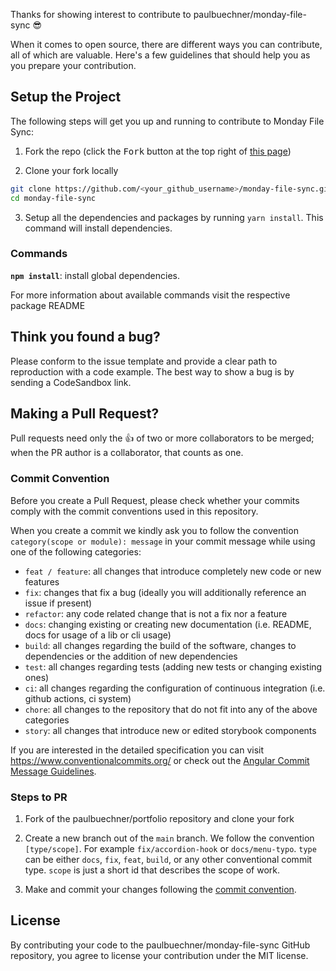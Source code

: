 Thanks for showing interest to contribute to paulbuechner/monday-file-sync 😎

When it comes to open source, there are different ways you can contribute, all
of which are valuable. Here's a few guidelines that should help you as you
prepare your contribution.

## Setup the Project

The following steps will get you up and running to contribute to Monday File Sync:

1. Fork the repo (click the <kbd>Fork</kbd> button at the top right of
   [this page](https://github.com/paulbuechner/monday-file-sync))

2. Clone your fork locally

```sh
git clone https://github.com/<your_github_username>/monday-file-sync.git
cd monday-file-sync
```

3. Setup all the dependencies and packages by running `yarn install`. This command will install dependencies.

### Commands

**`npm install`**: install global dependencies.

For more information about available commands visit the respective package README

## Think you found a bug?

Please conform to the issue template and provide a clear path to reproduction with a code example. The best way to show a bug is by sending a CodeSandbox link.

## Making a Pull Request?

Pull requests need only the :+1: of two or more collaborators to be merged; when the PR author is a collaborator, that counts as one.

### Commit Convention

Before you create a Pull Request, please check whether your commits comply with the commit conventions used in this repository.

When you create a commit we kindly ask you to follow the convention
`category(scope or module): message` in your commit message while using one of
the following categories:

- `feat / feature`: all changes that introduce completely new code or new
  features
- `fix`: changes that fix a bug (ideally you will additionally reference an
  issue if present)
- `refactor`: any code related change that is not a fix nor a feature
- `docs`: changing existing or creating new documentation (i.e. README, docs for
  usage of a lib or cli usage)
- `build`: all changes regarding the build of the software, changes to
  dependencies or the addition of new dependencies
- `test`: all changes regarding tests (adding new tests or changing existing
  ones)
- `ci`: all changes regarding the configuration of continuous integration (i.e.
  github actions, ci system)
- `chore`: all changes to the repository that do not fit into any of the above
  categories
- `story`: all changes that introduce new or edited storybook components

If you are interested in the detailed specification you can visit
https://www.conventionalcommits.org/ or check out the
[Angular Commit Message Guidelines](https://github.com/angular/angular/blob/22b96b9/CONTRIBUTING.md#-commit-message-guidelines).

### Steps to PR

1. Fork of the paulbuechner/portfolio repository and clone your fork

2. Create a new branch out of the `main` branch. We follow the convention
   `[type/scope]`. For example `fix/accordion-hook` or `docs/menu-typo`. `type`
   can be either `docs`, `fix`, `feat`, `build`, or any other conventional
   commit type. `scope` is just a short id that describes the scope of work.

3. Make and commit your changes following the
   [commit convention](https://github.com/paulbuechner/monday-file-sync/blob/main/CONTRIBUTING.md#commit-convention).

## License

By contributing your code to the paulbuechner/monday-file-sync GitHub repository, you agree to
license your contribution under the MIT license.
